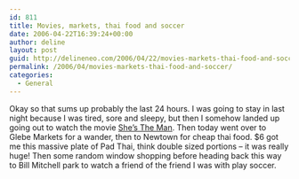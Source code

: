 ```yaml
---
id: 811
title: Movies, markets, thai food and soccer
date: 2006-04-22T16:39:24+00:00
author: deline
layout: post
guid: http://delineneo.com/2006/04/22/movies-markets-thai-food-and-soccer/
permalink: /2006/04/movies-markets-thai-food-and-soccer/
categories:
  - General
---
```

Okay so that sums up probably the last 24 hours. I was going to stay in last night because I was tired, sore and sleepy, but then I somehow landed up going out to watch the movie [She&#8217;s The Man](http://www.imdb.com/title/tt0454945/). Then today went over to Glebe Markets for a wander, then to Newtown for cheap thai food. $6 got me this massive plate of Pad Thai, think double sized portions &#8211; it was really huge! Then some random window shopping before heading back this way to Bill Mitchell park to watch a friend of the friend I was with play soccer.